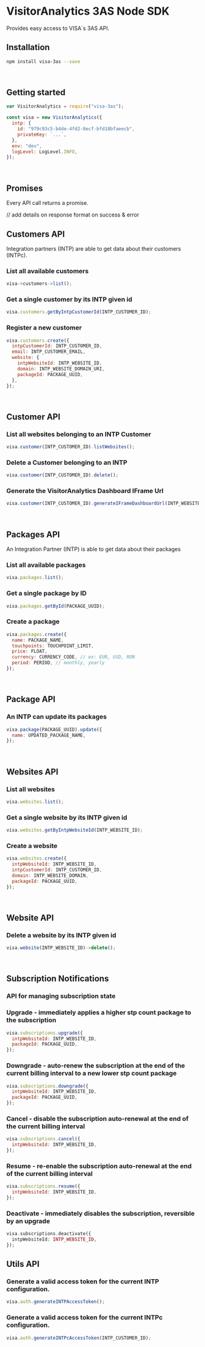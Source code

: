 # VisitorAnalytics 3AS Node SDK

Provides easy access to VISA`s 3AS API.

## **Installation**

```sh
npm install visa-3as --save
```

<br>

## **Getting started**

```js
var VisitorAnalytics = require("visa-3as");

const visa = new VisitorAnalytics({
  intp: {
    id: "979c93c5-b4de-4fd2-8ecf-bfd18bfaeecb",
    privateKey: `...`,
  },
  env: "dev",
  logLevel: LogLevel.INFO,
});
```

<br>

## **Promises**

Every API call returns a promise.

// add details on response format on success & error

## Customers API

Integration partners (INTP) are able to get data about their customers (INTPc).

### List all available customers

```js
visa->customers->list();
```

### Get a single customer by its INTP given id

```javascript
visa.customers.getByIntpCustomerId(INTP_CUSTOMER_ID);
```

### Register a new customer

```javascript
visa.customers.create({
  intpCustomerId: INTP_CUSTOMER_ID,
  email: INTP_CUSTOMER_EMAIL,
  website: {
    intpWebsiteId: INTP_WEBSITE_ID,
    domain: INTP_WEBSITE_DOMAIN_URI,
    packageId: PACKAGE_UUID,
  },
});
```

<br>

## Customer API

### List all websites belonging to an INTP Customer

```javascript
visa.customer(INTP_CUSTOMER_ID).listWebsites();
```

### Delete a Customer belonging to an INTP

```js
visa.customer(INTP_CUSTOMER_ID).delete();
```

### Generate the VisitorAnalytics Dashboard IFrame Url

```js
visa.customer(INTP_CUSTOMER_ID).generateIFrameDashboardUrl(INTP_WEBSITE_ID);
```

<br>

## Packages API

An Integration Partner (INTP) is able to get data about their packages

### List all available packages

```js
visa.packages.list();
```

### Get a single package by ID

```js
visa.packages.getById(PACKAGE_UUID);
```

### Create a package

```js
visa.packages.create({
  name: PACKAGE_NAME,
  touchpoints: TOUCHPOINT_LIMIT,
  price: FLOAT,
  currency: CURRENCY_CODE, // ex: EUR, USD, RON
  period: PERIOD, // monthly, yearly
});
```

<br>

## Package API

### An INTP can update its packages

```js
visa.package(PACKAGE_UUID).update({
  name: UPDATED_PACKAGE_NAME,
});
```

<br>

## Websites API

### List all websites

```js
visa.websites.list();
```

### Get a single website by its INTP given id

```js
visa.websites.getByIntpWebsiteId(INTP_WEBSITE_ID);
```

### Create a website

```js
visa.websites.create({
  intpWebsiteId: INTP_WEBSITE_ID,
  intpCustomerId: INTP_CUSTOMER_ID,
  domain: INTP_WEBSITE_DOMAIN,
  packageId: PACKAGE_UUID,
});
```

<br>

## Website API

### Delete a website by its INTP given id

```js
visa.website(INTP_WEBSITE_ID)->delete();
```

<br>

## Subscription Notifications

### API for managing subscription state

### Upgrade - immediately applies a higher stp count package to the subscription

```js
visa.subscriptions.upgrade({
  intpWebsiteId: INTP_WEBSITE_ID,
  packageId: PACKAGE_UUID,
});
```

### Downgrade - auto-renew the subscription at the end of the current billing interval to a new lower stp count package

```js
visa.subscriptions.downgrade({
  intpWebsiteId: INTP_WEBSITE_ID,
  packageId: PACKAGE_UUID,
});
```

### Cancel - disable the subscription auto-renewal at the end of the current billing interval

```js
visa.subscriptions.cancel({
  intpWebsiteId: INTP_WEBSITE_ID,
});
```

### Resume - re-enable the subscription auto-renewal at the end of the current billing interval

```js
visa.subscriptions.resume({
  intpWebsiteId: INTP_WEBSITE_ID,
});
```

### Deactivate - immediately disables the subscription, reversible by an upgrade

```php
visa.subscriptions.deactivate({
  intpWebsiteId: INTP_WEBSITE_ID,
});
```

## Utils API

### Generate a valid access token for the current INTP configuration.

```js
visa.auth.generateINTPAccessToken();
```

### Generate a valid access token for the current INTPc configuration.

```js
visa.auth.generateINTPcAccessToken(INTP_CUSTOMER_ID);
```
